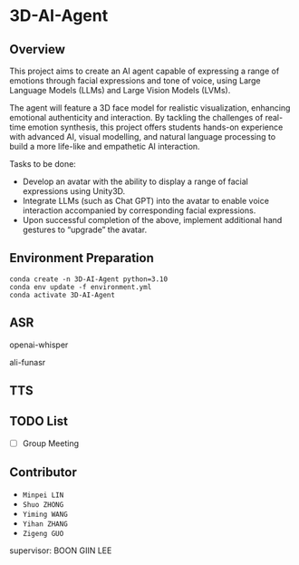 # 3D-AI-Agent
## Overview

This project aims to create an AI agent capable of expressing a range of emotions through facial expressions and tone of voice, using Large Language Models (LLMs) and Large Vision Models (LVMs). 

The agent will feature a 3D face model for realistic visualization, enhancing emotional authenticity and interaction. By tackling the challenges of real-time emotion synthesis, this project offers students hands-on experience with advanced AI, visual modelling, and natural language processing to build a more life-like and empathetic AI interaction.

Tasks to be done:

- Develop an avatar with the ability to display a range of facial expressions using Unity3D.
- Integrate LLMs (such as Chat GPT) into the avatar to enable voice interaction accompanied by corresponding facial expressions.
- Upon successful completion of the above, implement additional hand gestures to “upgrade” the avatar.

## Environment Preparation
```
conda create -n 3D-AI-Agent python=3.10
conda env update -f environment.yml
conda activate 3D-AI-Agent
```
## ASR

openai-whisper

ali-funasr

## TTS

## TODO List

- [ ] Group Meeting

## Contributor

- `Minpei LIN`
- `Shuo ZHONG`
- `Yiming WANG`
- `Yihan ZHANG`
- `Zigeng GUO`

supervisor: BOON GIIN LEE
